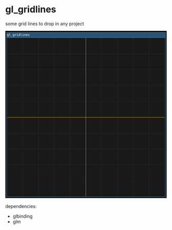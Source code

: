 # gl_gridlines

some grid lines to drop in any project

![img.png](img.png)

dependencies:
- glbinding
- glm